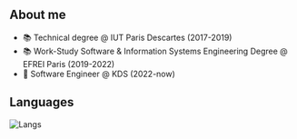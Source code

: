 ## About me

- 📚 Technical degree @ IUT Paris Descartes (2017-2019)
- 📚 Work-Study Software & Information Systems Engineering Degree @ EFREI Paris (2019-2022)
- 💼 Software Engineer @ KDS (2022-now)

## Languages 

![Langs](https://github-readme-stats.vercel.app/api/top-langs/?username=Ombrelin&layout=compact&langs_count=20&theme=dark)
